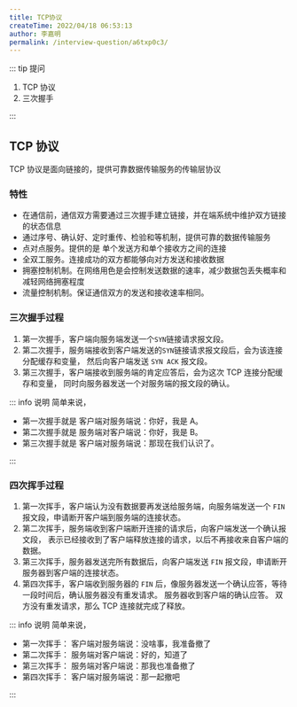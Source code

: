 ```yaml
---
title: TCP协议
createTime: 2022/04/18 06:53:13
author: 李嘉明
permalink: /interview-question/a6txp0c3/
---
```


::: tip 提问

1. TCP 协议
2. 三次握手

:::

## TCP 协议

TCP 协议是面向链接的，提供可靠数据传输服务的传输层协议

### 特性

- 在通信前，通信双方需要通过三次握手建立链接，并在端系统中维护双方链接的状态信息
- 通过序号、确认好、定时重传、检验和等机制，提供可靠的数据传输服务
- 点对点服务。提供的是 单个发送方和单个接收方之间的连接
- 全双工服务。连接成功的双方都能够向对方发送和接收数据
- 拥塞控制机制。在网络用色是会控制发送数据的速率，减少数据包丢失概率和减轻网络拥塞程度
- 流量控制机制。保证通信双方的发送和接收速率相同。

### 三次握手过程

1. 第一次握手，客户端向服务端发送一个`SYN`链接请求报文段。
2. 第二次握手，服务端接收到客户端发送的`SYN`链接请求报文段后，会为该连接分配缓存和变量，
   然后向客户端发送 `SYN ACK` 报文段。
3. 第三次握手，客户端接收到服务端的肯定应答后，会为这次 TCP 连接分配缓存和变量，
   同时向服务器发送一个对服务端的报文段的确认。

::: info 说明
简单来说，

- 第一次握手就是 客户端对服务端说：你好，我是 A。
- 第二次握手就是 服务端对客户端说：你好，我是 B。
- 第三次握手就是 客户端对服务端说：那现在我们认识了。

:::

### 四次挥手过程

1. 第一次挥手，客户端认为没有数据要再发送给服务端，向服务端发送一个 `FIN` 报文段，申请断开客户端到服务端的连接状态。
2. 第二次挥手，服务端收到客户端断开连接的请求后，向客户端发送一个确认报文段，
   表示已经接收到了客户端释放连接的请求，以后不再接收来自客户端的数据。
3. 第三次挥手，服务器发送完所有数据后，向客户端发送 `FIN` 报文段，申请断开服务器到客户端的连接状态。
4. 第四次挥手，客户端收到服务器的 `FIN` 后，像服务器发送一个确认应答，等待一段时间后，确认服务器没有重发请求。
   服务器收到客户端的确认应答。 双方没有重发请求，那么 TCP 连接就完成了释放。

::: info 说明
简单来说，

- 第一次挥手： 客户端对服务端说：没啥事，我准备撤了
- 第二次挥手： 服务端对客户端说：好的，知道了
- 第三次挥手： 服务端对客户端说：那我也准备撤了
- 第四次挥手： 客户端对服务端说：那一起撤吧

:::

